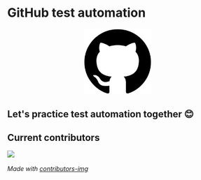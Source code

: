 # GitHub test automation

<p align="center">
    <img src="github-logo.png" alt="Inline specification" width="30%"/>
</p>

## Let's practice test automation together 😊

## Current contributors

<a href="https://github.com/daverbk/github-ta/graphs/contributors">
  <img src="https://contrib.rocks/image?repo=daverbk/github-ta" />
</a>

*Made with [contributors-img](https://contrib.rocks)* 

